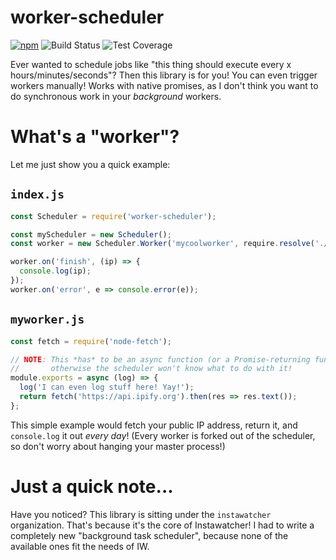 # worker-scheduler
  [![npm](https://img.shields.io/npm/v/worker-scheduler.svg)](https://www.npmjs.com/package/worker-scheduler)
  ![Build Status](https://img.shields.io/github/checks-status/instawatcher/worker-scheduler/master)
  ![Test Coverage](https://img.shields.io/codecov/c/github/instawatcher/worker-scheduler)

Ever wanted to schedule jobs like "this thing should execute every x hours/minutes/seconds"? Then this library is for you!
You can even trigger workers manually! Works with native promises, as I don't think you want to do synchronous work in your *background* workers.

# What's a "worker"?

Let me just show you a quick example:

## `index.js`

```javascript
const Scheduler = require('worker-scheduler');

const myScheduler = new Scheduler();
const worker = new Scheduler.Worker('mycoolworker', require.resolve('./myworker'), 86400 * 1000);

worker.on('finish', (ip) => {
  console.log(ip);
});
worker.on('error', e => console.error(e));
```

## `myworker.js`

```javascript
const fetch = require('node-fetch');

// NOTE: This *has* to be an async function (or a Promise-returning function),
//       otherwise the scheduler won't know what to do with it!
module.exports = async (log) => {
  log('I can even log stuff here! Yay!');
  return fetch('https://api.ipify.org').then(res => res.text());
};
```

This simple example would fetch your public IP address, return it, and `console.log` it out *every day*!
(Every worker is forked out of the scheduler, so don't worry about hanging your master process!)

# Just a quick note...

Have you noticed? This library is sitting under the `instawatcher` organization. That's because it's the core
of Instawatcher! I had to write a completely new "background task scheduler", because none of the available
ones fit the needs of IW.
